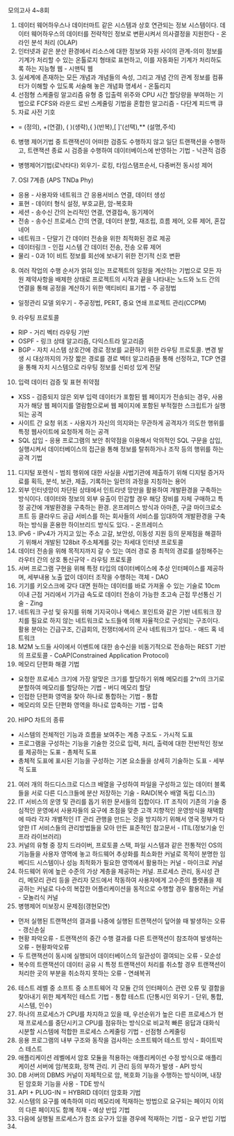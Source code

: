 모의고사 4~8회
1. 데이터 웨어하우스나 데이터마트 같은 시스템과 상호 연관되는 정보 시스템이다. 데이터 웨어하우스의 데이터를 전략적인 정보로 변환시켜서 의사결정을 지원한다 - 온라인 분석 처리 (OLAP)
2. 인터넷과 같은 분산 환경에서 리소스에 대한 정보와 자원 사이의 관계-의미 정보를 기계가 처리할 수 있는 온톨로지 형태로 표현하고, 이를 자동화된 기계가 처리하도록 하는 지능형 웹 - 시맨틱 웹
3. 실세계에 존재하는 모든 개념과 개념들의 속성, 그리고 개념 간의 관계 정보를 컴퓨터가 이해할 수 있도록 서술해 놓은 개념화 명세서 - 온톨리지
4. 선점형 스케줄링 알고리즘 유형 중 입출력 위주와 CPU 시간 할당량을 부여하는 기법으로 FCFS와 라운드 로빈 스케줄링 기법을 혼합한 알고리즘 - 다단계 피드백 큐
5. 자료 사전 기호
- = (정의), +(연결), ( )(생략),{ }(반복),[ ]'(선택),** (설명,주석)
6. 병행 제어기법 중 트랜잭션이 어떠한 검증도 수행하지 않고 일단 트랜잭션을 수행하고, 트랜잭션 종료 시 검증을 수행하여 데이터베이스에 반영하는 기법 - 낙관적 검증
- 병행제어기법(로낙타다) 외우기- 로킹, 타임스탬프순서, 다중버전 동시성 제어
7. OSI 7계층 (APS TNDa Phy)
- 응용 - 사용자와 네트워크 간 응용서비스 연결, 데이터 생성
- 표현 - 데이터 형식 설정, 부호교환, 암-복호화
- 세션 - 송수신 간의 논리적인 연결, 연결접속, 동기제어
- 전송 - 송수신 프로세스 간의 연결, 데이터 분할, 재조립, 흐름 제어, 오류 제어, 혼잡 네어
- 네트워크 - 단말기 간 데이터 전송을 위한 최적화된 경로 제공
- 데이터링크 - 인접 시스템 간 데이터 전송, 전송 오류 제어
- 물리 - 0과 1이 비트 정보를 회선에 보내기 위한 전기적 신호 변환
8. 여러 작업의 수행 순서가 얽혀 있는 프로젝트의 일정을 계산하는 기법으로 모든 자원 제약사항을 배제한 상태로 프로젝트의 시작과 끝을 나타내는 노드와 노드 간의 연결을 통해 공정을 계산하기 위한 액티비티 표기법 - 주 공정법
- 일정관리 모델 외우기 - 주공정법, PERT, 중요 연쇄 프로젝트 관리(CCPM)
9. 라우팅 프로토콜
- RIP - 거리 벡터 라우팅 기반
- OSPF - 링크 상태 알고리즘, 다익스트라 알고리즘
- BGP - 자치 시스템 상호간에 경로 정보를 교환하기 위한 라우팅 프로토콜. 변경 발생 시 대상까지의 가장 짧은 경로를 경로 벡터 알고리즘을 통해 선정하고,  TCP 연결을 통해 자치 시스템으로 라우팅 정보를 신뢰성 있게 전달
10. 입력 데이터 검증 및 표현 취약점
- XSS - 검증되지 않은 외부 입력 데이터가 포함된 웹 페이지가 전송되는 경우, 사용자가 해당 웹 페이지를 열람함으로써 웹 페이지에 포함된 부적절한 스크립트가 실행되는 공격
- 사이트 간 요청 위조 - 사용자가 자신의 의지와는 무관하게 공격자가 의도한 행위를 특정 웹사이트에 요청하게 하는 공격
- SQL 삽입 - 응용 프로그램의 보안 취약점을 이용해서 악의적인 SQL 구문을 삽입, 실행시켜서 데이터베이스의 접근을 통해 정보를 탈취하거나 조작 등의 행위를 하는 공격 기법
11. 디지털 포렌식 - 범죄 행위에 대한 사실을 사법기관에 제출하기 위해 디지털 증거자료를 획득, 분석, 보관, 제출, 기록하는 일련의 과정을 지칭하는 용어
12. 외부 인터넷망이 차단된 상태에서 인트라넷 망만을 활용하여 개발환경을 구축하는 방식이다. 데이터와 정보의 외부 유출이 민감할 경우 해당 장비를 자체 구매하고 특정 공간에 개발환경을 구축하는 환경. 온프레미스 방식과 아마존, 구글 마이크로소프트 등 클라우드 공급 서비스를 하는 회사들의 서비스를 임대하여 개발환경을 구축하는 방식을 혼용한 하이브리드 방식도 있다. - 온프레미스
13. IPv6 - IPv4가 가지고 있는 주소 고갈, 보안성, 이동성 지원 등의 문제점을 해결하기 위해서 개발된 128bit 주소체계를 갖는 차세대 인터넷 프로토콜
14. 데이터 전송을 위해 목적지까지 갈 수 있는 여러 경로 중 최적의 경로를 설정해주는 라우터 간의 상호 통신규약 - 라우팅 프로토콜
15. 서버 프로그램 구현을 위해 특정 타입의 데이터베이스에 추상 인터페이스를 제공하며, 세부내용 노출 없이 데이터 조작을 수행하는 객체 - DAO
16. 기기를 키오스크에 갖다 대면 원하는 데이터를 바로 가져올 수 있는 기술로 10cm 이내 근접 거리에서 기가급 속도로 데이터 전송이 가능한 초고속 근접 무선통신 기술 - Zing
17. 네트워크 구성 및 유지를 위해 기지국이나 액세스 포인트와 같은 기반 네트워크 장치를 필요로 하지 않는 네트워크로 노드들에 의해 자율적으로 구성되는 구조이다. 활용 분야는 긴급구조, 긴급회의, 전쟁터에서의 군사 네트워크가 있다. - 애드 혹 네트워크
18.  M2M 노드들 사이에서 이벤트에 대한 송수신을 비동기적으로 전송하는 REST 기반의 프로토콜 - CoAP(Constrained Application Protocol)
19. 메모리 단편화 해결 기법
- 요청한 프로세스 크기에 가장 알맞은 크기를 할당하기 위해 메모리를 2^n의 크기로 분할하여 메모리를 할당하는 기법 - 버디 메모리 할당
- 인접한 단편화 영역을 찾아 하나로 통합하는 기법 - 통합
- 메모리의 모든 단편화 영역을 하나로 압축하는 기법 - 압축
20. HIPO 차트의 종류
- 시스템의 전체적인 기능과 흐름을 보여주는 계층 구조도 - 가시적 도표
- 프로그램을 구성하는 기능을 기술한 것으로 입력, 처리, 출력에 대한 전반적인 정보를 제공하는 도표 - 총체적 도표
- 총체적 도표에 표시된 기능을 구성하는 기본 요소들을 상세히 기술하는 도표 -  세부적 도표
21. 여러 개의 하드디스크로 디스크 배열을 구성하여 파일을 구성하고 있는 데이터 블록들을 서로 다른 디스크들에 분산 저장하는 기술 - RAID(복수 배열 독립 디스크)
22. IT 서비스의 운영 및 관리를 돕기 위한 문서들의 집합이다. IT 조직이 기존의 기술 중심적인 운영에서 사용자들의 요구에 초점을 맞춘 고객 지향적인 운영방식을 채택함에 따라 각자 개별적인 IT 관리 관행을 만드는 것을 방지하기 위해서 영국 정부가 다양한 IT 서비스들의 관리방법들을 모아 만든 표준적인 참고문서 - ITIL(정보기술 인프라 라이브러리)
23. 커널의 유형 중 장치 드라이버, 프로토콜 스택, 파일 시스템과 같은 전통적인 OS의 기능들을 사용자 영역에 놓고 하드웨어 추상화를 최소화한 커널로 목적이 분명한 임베디드 시스템이나 성능 최적화가 필요한 영역에서 활용하는 커널 - 마이크로 커널
24. 하드웨어 위에 높은 수준의 가상 계층을 제공하는 커널. 프로세스 관리, 동시성 관리, 메모리 관리 등을 관리자 모드에서 작동하여 사용자에게 고수준의 플랫폼을 제공하는 커널로 다수의 복잡한 어플리케이션을 동적으로 수행할 경우 활용하는 커널 - 모놀리식 커널
25. 병행제어 미보장시 문제점(갱현모연)
- 먼저 실행된 트랜잭션의 결과를 나중에 실행된 트랜잭션이 덮어쓸 때 발생하는 오류 - 갱신손실
- 현황 파악오류 - 트랜잭션의 중간 수행 결과를 다른 트랜잭션이 참조하여 발생하는 오류 - 현황파악오류
- 두 트랜잭션이 동시에 실행되어 데이터베이스의 일관성이 결여되는 오류 - 모순성
- 복수의 트랜잭션이 데이터 공유 시 특정 트랜잭션이 처리를 취소할 경우 트랜잭션이 처리한 곳의 부분을 취소하지 못하는 오류 - 연쇄복귀
26. 테스트 레벨 중 소프트 중 소프트웨어 각 모듈 간의 인터페이스 관련 오류 및 결함을 찾아내기 위한 체계적인 테스트 기법 - 통합 테스트 (단통시인 외우기 - 단위, 통합, 시스템, 인수)
27. 하나의 프로세스가 CPU를 차지하고 있을 때, 우선순위가 높은 다른 프로세스가 현재 프로세스를 중단시키고 CPU를 점유하는 방식으로 비교적 빠른 응답과 대화식 시분할 시스템에 적합한 프로세스 스케줄링 기법 - 선점형 스케줄링
28. 응용 프로그램의 내부 구조와 동작을 검사하는 소프트웨어 테스트 방식 - 화이트박스 테스트
29. 애플리케이션 레벨에서 암호 모듈을 적용하는 애플리케이션 수정 방식으로 애플리케이션 서버에 암/복호화, 정책 관리. 키 관리 등의 부하가 발생 - API 방식
30. DB 서버의 DBMS 커널이 자체적으로 암, 복호화 기능을 수행하는 방식이며, 내장된 암호화 기능을 사용 - TDE 방식
31. API + PLUG-IN = HYBRID 데이터 암호화 기법
32. 시스템의 요구를 예측하여 미리 메모리에 적재하는 방법으로 요구되는 페이지 이외의 다른 페이지도 함께 적재 - 예상 반입 기법
33. 다음에 실행될 프로세스가 참조 요구가 있을 경우에 적재하는 기법 - 요구 반입 기법
34. 
